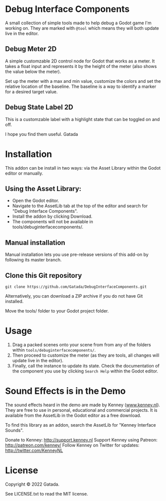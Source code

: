 # Debug Interface Components

A small collection of simple tools made to help debug a Godot game I'm working on. They are marked with `@tool` which means they will both update live in the editor.

## Debug Meter 2D
A simple customzable 2D control node for Godot that works as a meter. It takes a float input and represents it by the height of the meter (also shows the value below the meter).

Set up the meter with a max and min value, customize the colors and set the relative location of the baseline. The baseline is a way to identify a marker for a desired target value.

## Debug State Label 2D
This is a customzable label with a highlight state that can be toggled on and off.

I hope you find them useful.
Gatada

# Installation

This addon can be install in two ways: via the Asset Library within the Godot editor or manually.

## Using the Asset Library:
* Open the Godot editor.
* Navigate to the AssetLib tab at the top of the editor and search for "Debug Interface Components".
* Install the addon by clicking Download.
* The components will not be available in tools/debuginterfacecomponents/.


## Manual installation

Manual installation lets you use pre-release versions of this add-on by following its master branch.

## Clone this Git repository

`git clone https://github.com/Gatada/DebugInterfaceComponents.git`

Alternatively, you can download a ZIP archive if you do not have Git installed.

Move the tools/ folder to your Godot project folder.


# Usage

1. Drag a packed scenes onto your scene from from any of the folders within `tools/debuginterfacecomponents/`.
2. Then proceed to customize the meter (as they are tools, all changes will update live in the editor).
3. Finally, call the instance to update its state. Check the documentation of the component you use by clicking `Search Help` within the Godot editor.


# Sound Effects is in the Demo

The sound effects heard in the demo are made by Kenney (www.kenney.nl). They are free to use in personal, educational and commercial projects.
It is available from the AssetLib in the Godot editor as a free download.

To find this library as an addon, search the AssetLib for "Kenney Interface Sounds".

Donate to Kenney:   http://support.kenney.nl
Support Kenney using Patreon:  http://patreon.com/kenney/
Follow Kenney on Twitter for updates: http://twitter.com/KenneyNL
	

# License

Copyright © 2022 Gatada.

See LICENSE.txt to read the MIT license.
